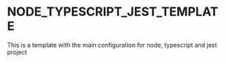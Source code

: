 # NODE_TYPESCRIPT_JEST_TEMPLATE

This is a template with the main configuration for node, typescript and jest project

